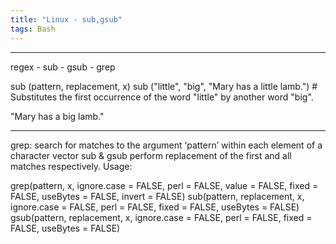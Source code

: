 ```yaml
---
title: "Linux - sub,gsub"
tags: Bash
---
```


<hr>
regex - sub - gsub - grep

sub (pattern, replacement, x)
sub ("little", "big", "Mary has a little lamb.") # Substitutes the first occurrence of the word "little" by another word "big".

"Mary has a big lamb."

---

grep: search for matches to the argument ‘pattern’ within each element of a character vector
sub & gsub perform replacement of the first and all matches respectively.
Usage:

grep(pattern, x, ignore.case = FALSE, perl = FALSE, value = FALSE, fixed = FALSE, useBytes = FALSE, invert = FALSE)
sub(pattern, replacement, x, ignore.case = FALSE, perl = FALSE, fixed = FALSE, useBytes = FALSE)
gsub(pattern, replacement, x, ignore.case = FALSE, perl = FALSE, fixed = FALSE, useBytes = FALSE)




